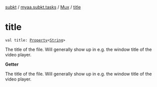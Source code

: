 [subkt](../../index.md) / [myaa.subkt.tasks](../index.md) / [Mux](index.md) / [title](./title.md)

# title

`val title: `[`Property`](https://docs.gradle.org/current/javadoc/org/gradle/api/provider/Property.html)`<`[`String`](https://kotlinlang.org/api/latest/jvm/stdlib/kotlin/-string/index.html)`>`

The title of the file. Will generally show up in e.g. the window title of the video player.

**Getter**

The title of the file. Will generally show up in e.g. the window title of the video player.

